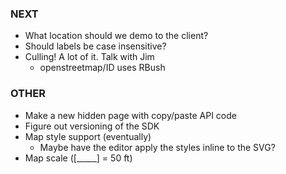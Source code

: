 ### NEXT

- What location should we demo to the client?
- Should labels be case insensitive?
- Culling! A lot of it. Talk with Jim
  - openstreetmap/ID uses RBush

### OTHER

- Make a new hidden page with copy/paste API code
- Figure out versioning of the SDK
- Map style support (eventually)
  - Maybe have the editor apply the styles inline to the SVG?
- Map scale ([_____] = 50 ft)
